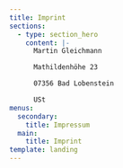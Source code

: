 ```yaml
---
title: Imprint
sections:
  - type: section_hero
    content: |-
      Martin Gleichmann

      Mathildenhöhe 23

      07356 Bad Lobenstein

      USt
menus:
  secondary:
    title: Impressum
  main:
    title: Imprint
template: landing
---
```

